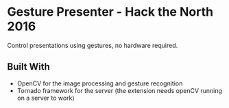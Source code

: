 # Gesture Presenter - Hack the North 2016

Control presentations using gestures, no hardware required.

## Built With

* OpenCV for the image processing and gesture recognition
* Tornado framework for the server (the extension needs openCV running on a server to work)